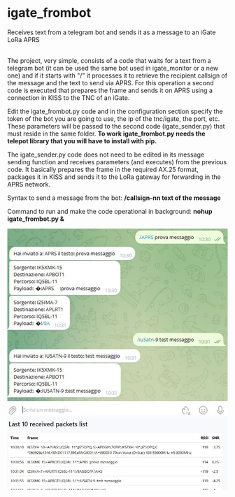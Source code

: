 # igate_frombot
Receives text from a telegram bot and sends it as a message to an iGate LoRa APRS<br><br>

The project, very simple, consists of a code that waits for a text from a telegram bot (it can be used the same bot used in igate_monitor or a new one) and if it starts with "/" it processes it to retrieve the recipient callsign of the message and the text to send via APRS. For this operation a second code is executed that prepares the frame and sends it on APRS using a connection in KISS to the TNC of an iGate.<br>

Edit the igate_frombot.py code and in the configuration section specify the token of the bot you are going to use, the ip of the tnc/igate, the port, etc. These parameters will be passed to the second code (igate_sender.py) that must reside in the same folder. **To work igate_frombot.py needs the telepot library that you will have to install with pip.**<br>

The igate_sender.py code does not need to be edited in its message sending function and receives parameters (and executes) from the previous code. It basically prepares the frame in the required AX.25 format, packages it in KISS and sends it to the LoRa gateway for forwarding in the APRS network.<br>

Syntax to send a message from the bot:
**/callsign-nn text of the message**<br>

Command to run and make the code operational in background:
**nohup igate_frombot.py &**<br>

![](https://github.com/ik5xmk/igate_frombot/blob/main/igate_frombot_01.jpg)<br>
![](https://github.com/ik5xmk/igate_frombot/blob/main/igate_frombot_02.jpg)



